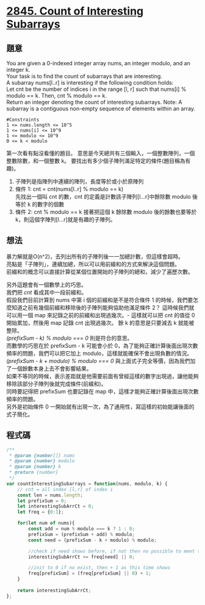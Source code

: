 # [2845. Count of Interesting Subarrays](https://leetcode.com/problems/count-of-interesting-subarrays/description/?envType=daily-question&envId=2025-04-25)

## 題意

You are given a 0-indexed integer array nums, an integer modulo, and an integer k.  
Your task is to find the count of subarrays that are interesting.  
A subarray nums[l..r] is interesting if the following condition holds:  
Let cnt be the number of indices i in the range [l, r] such that nums[i] % modulo == k. Then, cnt % modulo == k.  
Return an integer denoting the count of interesting subarrays.
Note: A subarray is a contiguous non-empty sequence of elements within an array.  
```
#Constraints
1 <= nums.length <= 10^5 
1 <= nums[i] <= 10^9
1 <= modulo <= 10^9
0 <= k < modulo
```

第一次看有點沒看懂的題目。
意思是今天總共有三個輸入，一個整數陣列，一個整數除數，和一個整數 k。
要找出有多少個子陣列滿足特定的條件(題目稱為有趣)。
1. 子陣列是指陣列中連續的陣列，長度等於或小於原陣列
2. 條件 1: cnt = cnt(nums\[l..r\] % modulo == k)  
  先找出一個叫 cnt 的數，cnt 的定義是計數該子陣列\[l...r\]中餘除數 modulo 後等於 k 的數字的個數
3. 條件 2: cnt % modulo == k
  接著把這個 k 餘除數 modulo 後的餘數也要等於 k，則這個字陣列\[l...r\]就是有趣的子陣列。
  

## 想法

暴力解就是O(n^2)，去列出所有的子陣列後一一加總計數，但這樣會超時。  
亮點是「子陣列」，連續加總，所以可以用前綴和的方式來解決這個問題。  
前綴和的概念可以直接計算從某個位置開始的子陣列的總和，減少了遍歷次數。  

另外這題會有一個數學上的巧思。  
我們把 *cnt* 看成其中一段前綴和。  
假設我們目前計算到 nums 中第 i 個的前綴和是不是符合條件 1 的時候，我們要怎麼知道之前有幾個前綴和移除後的子陣列能夠協助他滿足條件 2？
這時候我們就可以用一個 map 來記錄之前的前綴和出現過幾次。- 這樣就可以把 cnt 的值從 0 開始累加，然後用 map 記錄 cnt 出現過幾次。
餘 k 的意思是只要減去 k 就能被整除。  
*(prefixSum - k) % modulo === 0* 則是符合的意思。  
而數學的巧思在於 prefixSum - k 可能會小於 0，為了能夠正確計算後面出現次數頻率的問題，我們可以把它加上 modulo，這樣就能確保不會出現負數的情況。  
*(prefixSum - k + modulo) % modulo === 0* 與上面式子完全等價，因為我們加了一個餘數本身上去不會影響結果。    
如果不等同的時候，表示差距就是他需要前面有曾經這樣的數字出現過，讓他能夠移除該部分子陣列後就完成條件(前綴和)。  
同時要記得把 prefixSum 也要記錄在 map 中，這樣才能夠正確計算後面出現次數頻率的問題。  
另外是初始條件 0 一開始就有出現一次，為了通用性，寫這樣的初始能讓後面的式子簡化。


## 程式碼

```js
/**
 * @param {number[]} nums
 * @param {number} modulo
 * @param {number} k
 * @return {number}
 */
var countInterestingSubarrays = function(nums, modulo, k) {
    // cnt = all index [l,r] of index i
    const len = nums.length;
    let prefixSum = 0;
    let interestingSubArrCt = 0;
    let freq = {0:1};

    for(let num of nums){
        const add = num % modulo === k ? 1 : 0;
        prefixSum = (prefixSum + add) % modulo;
        const need = (prefixSum - k + modulo) % modulo;

        //check if need shows before, if not then no possible to meet the req
        interestingSubArrCt += freq[need] || 0;

        //init to 0 if no exist, then + 1 as this time shows
        freq[prefixSum] = (freq[prefixSum] || 0) + 1;
    }
    
    return interestingSubArrCt;
};
```
